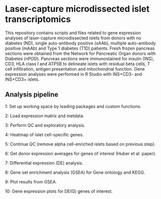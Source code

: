 # Laser-capture microdissected islet transcriptomics
This repository contains scripts and files related to gene expression analyses of laser-capture microdissected islets from donors with no diabetes (ND), single auto-antibody positive (sAAb), multiple auto-antibody positive (mAAb) and Type 1 diabetes (T1D) patients. Fresh frozen pancreas sections were obtained from the Network for Pancreatic Organ donors with Diabetes (nPOD). Pancreas sections were immunostained for insulin (INS), CD3, HLA class I and ATP5B to delineate islets with residual beta cells, T cell infiltration, antigen presentation and mitochondrial function. Gene expression analyses were performed in R Studio with INS+CD3- and INS+CD3+ islets.

## Analysis pipeline
1: Set up working space by loading packages and custom functions.

2: Load expression matrix and metdata.

3: Perform QC and exploratory analysis.

4: Heatmap of islet cell-specific genes.

5: Continue QC (remove alpha cell-enriched islets based on previous step).

6: Get donor expression averages for genes of interest (Huber et al. paper).

7: Differential expression (DE) analysis.

8: Gene set enrichment analysis (GSEA) for Gene ontology and KEGG.

9: Plot results from GSEA.

10: Gene expression plots for DE(G) genes of interest. 
